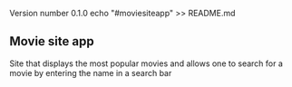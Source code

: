Version number  0.1.0 
echo "#moviesiteapp" >> README.md
## Movie site app

Site that displays the most popular movies and allows one to search for a movie by entering the name in a search bar
